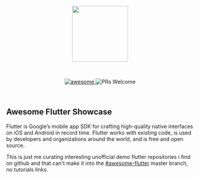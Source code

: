 <p align="center">
  <img src="https://flutter.io/images/flutter-mark-square-100.png" align="center" width="150">
</p>

<br />

<p align="center">
  <a href="https://github.com/sindresorhus/awesome"><img alt="awesome" src="https://cdn.rawgit.com/sindresorhus/awesome/d7305f38d29fed78fa85652e3a63e154dd8e8829/media/badge.svg" />
  </a>
  <img alt="PRs Welcome" src="https://img.shields.io/badge/PRs-welcome-brightgreen.svg" />
</p>

<br />

## Awesome Flutter Showcase

Flutter is Google’s mobile app SDK for crafting high-quality native interfaces on iOS and Android in record time. Flutter works with existing code, is used by developers and organizations around the world, and is free and open source.

This is just me curating interesting unofficial demo flutter repositories i find on github and that can't make it into the [#awesome-flutter](https://github.com/Solido/awesome-flutter) master branch, no tutorials links. 

